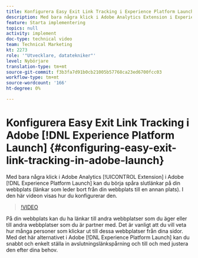 ```yaml
---
title: Konfigurera Easy Exit Link Tracking i Experience Platform Launch
description: Med bara några klick i Adobe Analytics Extension i Experience Platform Launch kan du börja spåra slutlänkar på din webbplats (länkar som leder bort från din webbplats till en annan plats). I den här videon visas hur du konfigurerar den.
feature: Starta implementering
topics: null
activity: implement
doc-type: technical video
team: Technical Marketing
kt: 2273
role: '"Utvecklare, datatekniker"'
level: Nybörjare
translation-type: tm+mt
source-git-commit: f3b3fa7d91b0cb21005b57768ca23ed6700fcc03
workflow-type: tm+mt
source-wordcount: '166'
ht-degree: 0%

---
```



# Konfigurera Easy Exit Link Tracking i Adobe [!DNL Experience Platform Launch] {#configuring-easy-exit-link-tracking-in-adobe-launch}

Med bara några klick i Adobe Analytics [!UICONTROL Extension] i Adobe [!DNL Experience Platform Launch] kan du börja spåra slutlänkar på din webbplats (länkar som leder bort från din webbplats till en annan plats). I den här videon visas hur du konfigurerar den.

>[!VIDEO](https://video.tv.adobe.com/v/25763/?quality=12)

På din webbplats kan du ha länkar till andra webbplatser som du äger eller till andra webbplatser som du är partner med. Det är vanligt att du vill veta hur många personer som klickar ut till dessa webbplatser från dina sidor. Med det här alternativet i Adobe [!DNL Experience Platform Launch] kan du snabbt och enkelt ställa in avslutningslänkspårning och till och med justera den efter dina behov.
